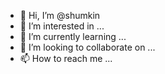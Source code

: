 - 👋 Hi, I’m @shumkin
- 👀 I’m interested in ...
- 🌱 I’m currently learning ...
- 💞️ I’m looking to collaborate on ...
- 📫 How to reach me ...

<!---
shumkin/shumkin is a ✨ special ✨ repository because its `README.md` (this file) appears on your GitHub profile.
You can click the Preview link to take a look at your changes.
--->
